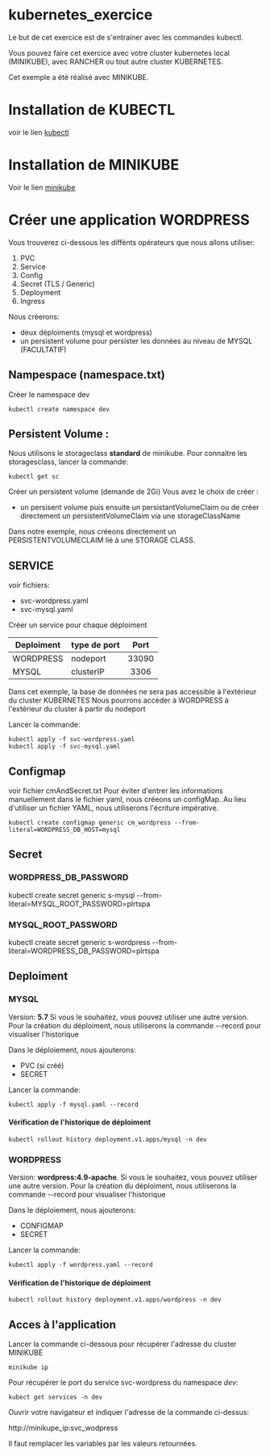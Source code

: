 # kubernetes_exercice

Le but de cet exercice est de s'entrainer avec les commandes kubectl.

Vous pouvez faire cet exercice avec votre cluster kubernetes local (MINIKUBE), avec RANCHER ou tout autre cluster KUBERNETES.


Cet exemple a été réalisé avec MINIKUBE.

# Installation de KUBECTL
voir le lien [kubectl](https://kubernetes.io/fr/docs/tasks/tools/install-kubectl/)

# Installation de MINIKUBE
Voir le lien [minikube](https://kubernetes.io/fr/docs/tasks/tools/install-minikube/)

# Créer une application WORDPRESS
Vous trouverez ci-dessous les diffénts opérateurs que nous allons utiliser:

1. PVC
2. Service
3. Config
4. Secret (TLS / Generic)
5. Deployment
6. Ingress

Nous créerons:
- deux déploiments (mysql et wordpress)
- un persistent volume pour persister les données au niveau de MYSQL (FACULTATIF)


## Nampespace (namespace.txt)
Créer le namespace dev

```shell
kubectl create namespace dev
```

## Persistent Volume :
Nous utilisons le storageclass **standard** de minikube.
Pour connaitre les storagesclass, lancer la commande:
```shell
kubectl get sc 
```


Créer un persistent volume (demande de 2Gi)
Vous avez le choix de créer :
- un persisent volume puis ensuite un persistantVolumeClaim ou de créer directement un persistentVolumeClaim via une storageClassName
 
 Dans notre exemple, nous créeons directement un PERSISTENTVOLUMECLAIM lié à une STORAGE CLASS.
 
 ## SERVICE 
 voir fichiers:
 - svc-wordpress.yaml
 - svc-mysql.yaml
 
 Créer un service pour chaque déploiment
 
| Deploiment     |   type de port  | Port |  
| -------------  | -------------   |:---: |
| WORDPRESS      |     nodeport    |33090 |  
| MYSQL          |     clusterIP   |3306  |    

Dans cet exemple, la base de données ne sera pas accessible à l'extérieur du cluster KUBERNETES
Nous pourrons accéder à WORDPRESS à l'extérieur du cluster à partir du nodeport

Lancer la commande:
``` shell
kubectl apply -f svc-wordpress.yaml
kubectl apply -f svc-mysql.yaml
```

## Configmap
voir fichier cmAndSecret.txt
Pour éviter d'entrer les informations manuellement dans le fichier yaml, nous créeons un configMap.
Au lieu d'utiliser un fichier YAML, nous utiliserons l'écriture impérative.

```shell
kubectl create configmap generic cm_wordpress --from-literal=WORDPRESS_DB_HOST=mysql
```

## Secret
### WORDPRESS_DB_PASSWORD
kubectl create secret generic s-mysql --from-literal=MYSQL_ROOT_PASSWORD=plrtspa

### MYSQL_ROOT_PASSWORD
kubectl create secret generic s-wordpress --from-literal=WORDPRESS_DB_PASSWORD=plrtspa

## Deploiment

### MYSQL
Version: **5.7**
Si vous le souhaitez, vous pouvez utiliser une autre version.
Pour la création du déploiment, nous utiliserons la commande --record pour visualiser l'historique

Dans le déploiement, nous ajouterons:
- PVC (si créé)
- SECRET

Lancer la commande:
``` shell
kubectl apply -f mysql.yaml --record
```

#### Vérification de l'historique de déploiment

```shell
kubectl rollout history deployment.v1.apps/mysql -n dev
``` 


### WORDPRESS
Version: **wordpress:4.9-apache**.
Si vous le souhaitez, vous pouvez utiliser une autre version.
Pour la création du déploiment, nous utiliserons la commande --record pour visualiser l'historique

Dans le déploiement, nous ajouterons:
- CONFIGMAP
- SECRET

Lancer la commande:
``` shell
kubectl apply -f wordpress.yaml --record
```


#### Vérification de l'historique de déploiment
```shell
kubectl rollout history deployment.v1.apps/wordpress -n dev
```

## Acces à l'application
Lancer la commande ci-dessous pour récupérer l'adresse du cluster MINIKUBE

```shell
minikube ip
```

Pour récupérer le port du service svc-wordpress du namespace *dev*:
```shell
kubect get services -n dev
```
Ouvrir votre navigateur et indiquer l'adresse de la commande ci-dessus:

http://minikupe_ip:svc_wodpress

Il faut remplacer les variables par les valeurs retournées.

